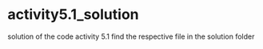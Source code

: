 # activity5.1_solution
solution of the code activity 5.1
find the respective file in the solution folder
